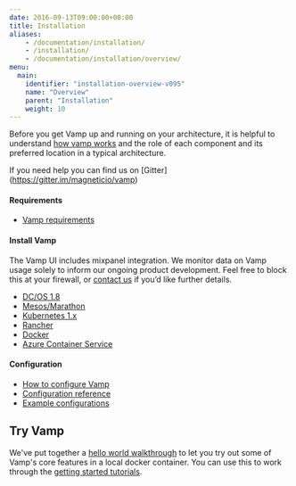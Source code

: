 ```yaml
---
date: 2016-09-13T09:00:00+00:00
title: Installation
aliases:
    - /documentation/installation/
    - /installation/
    - /documentation/installation/overview/
menu:
  main:
    identifier: "installation-overview-v095"
    name: "Overview"
    parent: "Installation"
    weight: 10
---
```

Before you get Vamp up and running on your architecture, it is helpful to understand [how vamp works](/documentation/how-vamp-works/architecture-and-components) and the role of each component and its preferred location in a typical architecture.  

If you need help you can find us on [Gitter] (https://gitter.im/magneticio/vamp)

#### Requirements

* [Vamp requirements](/documentation/how-vamp-works/requirements)

#### Install Vamp
The Vamp UI includes mixpanel integration. We monitor data on Vamp usage solely to inform our ongoing product development. Feel free to block this at your firewall, or [contact us](contact) if you’d like further details.

* [DC/OS 1.8](/documentation/installation/v0.9.5/dcos)
* [Mesos/Marathon](/documentation/installation/v0.9.5/mesos-marathon)
* [Kubernetes 1.x](/documentation/installation/v0.9.5/kubernetes)
* [Rancher](/documentation/installation/v0.9.5/rancher)
* [Docker](/documentation/installation/v0.9.5/docker)
* [Azure Container Service](/documentation/installation/v0.9.5/azure-container-service)

#### Configuration

* [How to configure Vamp](/documentation/installation/v0.9.5/configure-vamp/)
* [Configuration reference](/documentation/installation/v0.9.5/configuration-reference/)
* [Example configurations](/documentation/installation/v0.9.5/example-configurations/)

## Try Vamp

We've put together a [hello world walkthrough](/documentation/installation/v0.9.5/hello-world/) to let you try out some of Vamp's core features in a local docker container. You can use this to work through the [getting started tutorials](/documentation/tutorials/overview).


